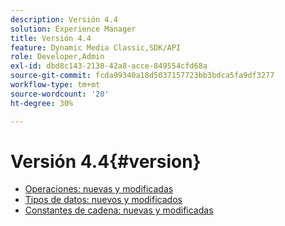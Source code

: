 ```yaml
---
description: Versión 4.4
solution: Experience Manager
title: Versión 4.4
feature: Dynamic Media Classic,SDK/API
role: Developer,Admin
exl-id: dbd8c143-2138-42a8-acce-849554cfd68a
source-git-commit: fcda99340a18d5037157723bb3bdca5fa9df3277
workflow-type: tm+mt
source-wordcount: '20'
ht-degree: 30%

---
```


# Versión 4.4{#version}

* [Operaciones: nuevas y modificadas](r-4-4-operations.md)
* [Tipos de datos: nuevos y modificados](r-4-4-types.md)
* [Constantes de cadena: nuevas y modificadas](r-4-4-string-constants.md)
